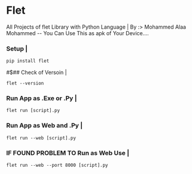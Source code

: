 # Flet
All Projects of flet Library with Python Language | By :> Mohammed Alaa Mohammed -- You Can Use This as apk of Your Device....

### Setup |
```python
pip install flet
```
#$## Check of Versoin |
```
flet --version
```
### Run App as .Exe or .Py |
```
flet run [script].py
```
### Run App as Web and .Py |
```
flet run --web [script].py
```
### IF FOUND PROBLEM TO Run as Web Use |
```
flet run --web --port 8000 [script].py
```
